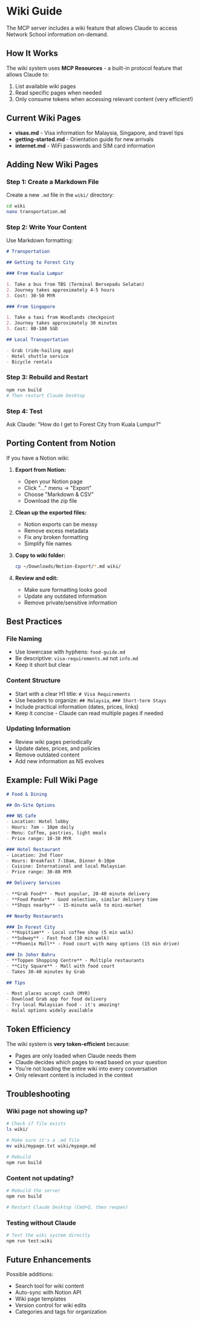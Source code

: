 # Wiki Guide

The MCP server includes a wiki feature that allows Claude to access Network School information on-demand.

## How It Works

The wiki system uses **MCP Resources** - a built-in protocol feature that allows Claude to:
1. List available wiki pages
2. Read specific pages when needed
3. Only consume tokens when accessing relevant content (very efficient!)

## Current Wiki Pages

- **visas.md** - Visa information for Malaysia, Singapore, and travel tips
- **getting-started.md** - Orientation guide for new arrivals
- **internet.md** - WiFi passwords and SIM card information

## Adding New Wiki Pages

### Step 1: Create a Markdown File

Create a new `.md` file in the `wiki/` directory:

```bash
cd wiki
nano transportation.md
```

### Step 2: Write Your Content

Use Markdown formatting:

```markdown
# Transportation

## Getting to Forest City

### From Kuala Lumpur

1. Take a bus from TBS (Terminal Bersepadu Selatan)
2. Journey takes approximately 4-5 hours
3. Cost: 30-50 MYR

### From Singapore

1. Take a taxi from Woodlands checkpoint
2. Journey takes approximately 30 minutes
3. Cost: 80-100 SGD

## Local Transportation

- Grab (ride-hailing app)
- Hotel shuttle service
- Bicycle rentals
```

### Step 3: Rebuild and Restart

```bash
npm run build
# Then restart Claude Desktop
```

### Step 4: Test

Ask Claude: "How do I get to Forest City from Kuala Lumpur?"

## Porting Content from Notion

If you have a Notion wiki:

1. **Export from Notion:**
   - Open your Notion page
   - Click "..." menu → "Export"
   - Choose "Markdown & CSV"
   - Download the zip file

2. **Clean up the exported files:**
   - Notion exports can be messy
   - Remove excess metadata
   - Fix any broken formatting
   - Simplify file names

3. **Copy to wiki folder:**
   ```bash
   cp ~/Downloads/Notion-Export/*.md wiki/
   ```

4. **Review and edit:**
   - Make sure formatting looks good
   - Update any outdated information
   - Remove private/sensitive information

## Best Practices

### File Naming
- Use lowercase with hyphens: `food-guide.md`
- Be descriptive: `visa-requirements.md` not `info.md`
- Keep it short but clear

### Content Structure
- Start with a clear H1 title: `# Visa Requirements`
- Use headers to organize: `## Malaysia`, `### Short-term Stays`
- Include practical information (dates, prices, links)
- Keep it concise - Claude can read multiple pages if needed

### Updating Information
- Review wiki pages periodically
- Update dates, prices, and policies
- Remove outdated content
- Add new information as NS evolves

## Example: Full Wiki Page

```markdown
# Food & Dining

## On-Site Options

### NS Cafe
- Location: Hotel lobby
- Hours: 7am - 10pm daily
- Menu: Coffee, pastries, light meals
- Price range: 10-30 MYR

### Hotel Restaurant
- Location: 2nd floor
- Hours: Breakfast 7-10am, Dinner 6-10pm
- Cuisine: International and local Malaysian
- Price range: 30-80 MYR

## Delivery Services

- **Grab Food** - Most popular, 20-40 minute delivery
- **Food Panda** - Good selection, similar delivery time
- **Shops nearby** - 15-minute walk to mini-market

## Nearby Restaurants

### In Forest City
- **Kopitiam** - Local coffee shop (5 min walk)
- **Subway** - Fast food (10 min walk)
- **Phoenix Mall** - Food court with many options (15 min drive)

### In Johor Bahru
- **Toppen Shopping Centre** - Multiple restaurants
- **City Square** - Mall with food court
- Takes 30-40 minutes by Grab

## Tips

- Most places accept cash (MYR)
- Download Grab app for food delivery
- Try local Malaysian food - it's amazing!
- Halal options widely available
```

## Token Efficiency

The wiki system is **very token-efficient** because:
- Pages are only loaded when Claude needs them
- Claude decides which pages to read based on your question
- You're not loading the entire wiki into every conversation
- Only relevant content is included in the context

## Troubleshooting

### Wiki page not showing up?
```bash
# Check if file exists
ls wiki/

# Make sure it's a .md file
mv wiki/mypage.txt wiki/mypage.md

# Rebuild
npm run build
```

### Content not updating?
```bash
# Rebuild the server
npm run build

# Restart Claude Desktop (Cmd+Q, then reopen)
```

### Testing without Claude
```bash
# Test the wiki system directly
npm run test:wiki
```

## Future Enhancements

Possible additions:
- Search tool for wiki content
- Auto-sync with Notion API
- Wiki page templates
- Version control for wiki edits
- Categories and tags for organization

